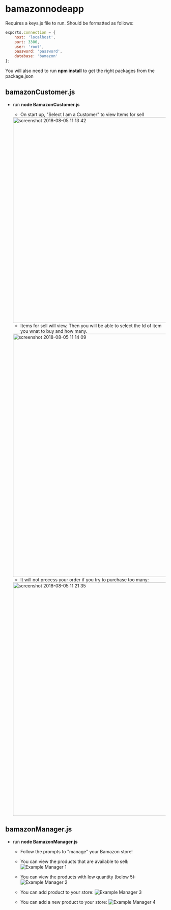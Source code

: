 # bamazonnodeapp

Requires a keys.js file to run.  Should be formatted as follows:

```javascript
exports.connection = {
	host: 'localhost',
	port: 3306,
	user: 'root',
	password: 'password',
	database: 'bamazon'
};
```

You will also need to run **npm install** to get the right packages from the package.json

## bamazonCustomer.js

- run **node BamazonCustomer.js**

	-  On start up, "Select I am a Customer" to view Items for sell
	<img width="644" alt="screenshot 2018-08-05 11 13 42" src="https://user-images.githubusercontent.com/35083911/43688582-2ac133c0-98b1-11e8-9106-74200e0d3397.png">


	-  Items for sell will view, Then you will be able to select the Id of item you wnat to buy and how many.
	<img width="761" alt="screenshot 2018-08-05 11 14 09" src="https://user-images.githubusercontent.com/35083911/43688604-7c6eaeb4-98b1-11e8-9491-dc2ed4270c70.png">

	-  It will not process your order if you try to purchase too many:
	<img width="731" alt="screenshot 2018-08-05 11 21 35" src="https://user-images.githubusercontent.com/35083911/43688607-817ababa-98b1-11e8-837f-1c997e2f43e1.png">

## bamazonManager.js

- run **node BamazonManager.js**
	-  Follow the prompts to "manage" your Bamazon store!

	-  You can view the products that are available to sell:
	![Example Manager 1](/images/manager01.png)

	-  You can view the products with low quantity (below 5):
	![Example Manager 2](/images/manager02.png)

	-  You can add product to your store:
	![Example Manager 3](/images/manager03.png)

	-  You can add a new product to your store:
	![Example Manager 4](/images/manager04.png)


